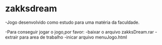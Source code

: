 # zakksdream
-Jogo desenvolvido como estudo para uma matéria da faculdade.


-Para conseguir jogar o jogo,por favor:
-baixar o arquivo zakksDream.rar 
-extrair para area de trabalho
-inicar arquivo menuJogo.html
